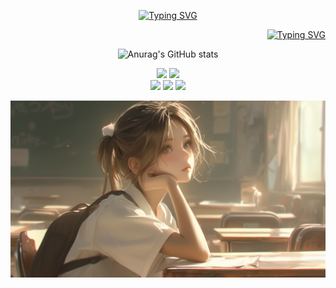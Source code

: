 <div id="title" align=center>

<a href="https://git.io/typing-svg"><img src="https://readme-typing-svg.herokuapp.com?font=Zhi+Mang+Xing&size=26&pause=1000&center=%E7%9C%9F&vCenter=%E7%9C%9F&repeat=%E5%81%87&random=%E5%81%87&width=435&lines=%E8%B6%8A%E6%98%AF%E6%89%A7%E7%9D%80%E4%BE%BF%E8%B6%8A%E6%98%AF%E8%8B%A6" alt="Typing SVG" /></a>


<p align=right>
  <a href="https://git.io/typing-svg"><img src="https://readme-typing-svg.herokuapp.com?font=Gwendolyn&weight=700&size=27&pause=1000&center=%E7%9C%9F&vCenter=%E7%9C%9F&repeat=%E5%81%87&random=%E5%81%87&width=435&lines=Zero_quadrant." alt="Typing SVG" /></a>
</p>


![Anurag's GitHub stats](https://github-readme-stats.vercel.app/api?username=zeroquadrant&show_icons=true&theme=tokyonight)

![](https://img.shields.io/badge/不想-学习-yellow) 
![](https://img.shields.io/badge/性格-内向-pink) 
</br>
![](https://img.shields.io/badge/爱好-孤独-red)
![](https://img.shields.io/badge/心情-和她-blue)
![](https://img.shields.io/badge/澜-我-green)

![背景](image/人物.jpg)

</div>

